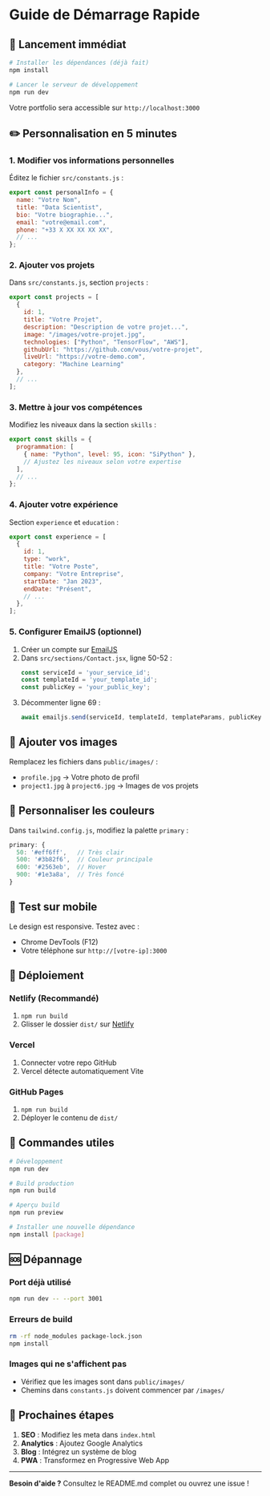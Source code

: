 # Guide de Démarrage Rapide

## 🚀 Lancement immédiat

```bash
# Installer les dépendances (déjà fait)
npm install

# Lancer le serveur de développement
npm run dev
```

Votre portfolio sera accessible sur `http://localhost:3000`

## ✏️ Personnalisation en 5 minutes

### 1. Modifier vos informations personnelles

Éditez le fichier `src/constants.js` :

```javascript
export const personalInfo = {
  name: "Votre Nom",
  title: "Data Scientist",
  bio: "Votre biographie...",
  email: "votre@email.com",
  phone: "+33 X XX XX XX XX",
  // ...
};
```

### 2. Ajouter vos projets

Dans `src/constants.js`, section `projects` :

```javascript
export const projects = [
  {
    id: 1,
    title: "Votre Projet",
    description: "Description de votre projet...",
    image: "/images/votre-projet.jpg",
    technologies: ["Python", "TensorFlow", "AWS"],
    githubUrl: "https://github.com/vous/votre-projet",
    liveUrl: "https://votre-demo.com",
    category: "Machine Learning"
  },
  // ...
];
```

### 3. Mettre à jour vos compétences

Modifiez les niveaux dans la section `skills` :

```javascript
export const skills = {
  programmation: [
    { name: "Python", level: 95, icon: "SiPython" },
    // Ajustez les niveaux selon votre expertise
  ],
  // ...
};
```

### 4. Ajouter votre expérience

Section `experience` et `education` :

```javascript
export const experience = [
  {
    id: 1,
    type: "work",
    title: "Votre Poste",
    company: "Votre Entreprise",
    startDate: "Jan 2023",
    endDate: "Présent",
    // ...
  },
];
```

### 5. Configurer EmailJS (optionnel)

1. Créer un compte sur [EmailJS](https://www.emailjs.com/)
2. Dans `src/sections/Contact.jsx`, ligne 50-52 :
   ```javascript
   const serviceId = 'your_service_id';
   const templateId = 'your_template_id'; 
   const publicKey = 'your_public_key';
   ```
3. Décommenter ligne 69 :
   ```javascript
   await emailjs.send(serviceId, templateId, templateParams, publicKey);
   ```

## 📸 Ajouter vos images

Remplacez les fichiers dans `public/images/` :
- `profile.jpg` → Votre photo de profil
- `project1.jpg` à `project6.jpg` → Images de vos projets

## 🎨 Personnaliser les couleurs

Dans `tailwind.config.js`, modifiez la palette `primary` :

```javascript
primary: {
  50: '#eff6ff',   // Très clair
  500: '#3b82f6',  // Couleur principale
  600: '#2563eb',  // Hover
  900: '#1e3a8a',  // Très foncé
}
```

## 📱 Test sur mobile

Le design est responsive. Testez avec :
- Chrome DevTools (F12)
- Votre téléphone sur `http://[votre-ip]:3000`

## 🚢 Déploiement

### Netlify (Recommandé)
1. `npm run build`
2. Glisser le dossier `dist/` sur [Netlify](https://netlify.com)

### Vercel
1. Connecter votre repo GitHub
2. Vercel détecte automatiquement Vite

### GitHub Pages
1. `npm run build`
2. Déployer le contenu de `dist/`

## 🔧 Commandes utiles

```bash
# Développement
npm run dev

# Build production
npm run build

# Aperçu build
npm run preview

# Installer une nouvelle dépendance
npm install [package]
```

## 🆘 Dépannage

### Port déjà utilisé
```bash
npm run dev -- --port 3001
```

### Erreurs de build
```bash
rm -rf node_modules package-lock.json
npm install
```

### Images qui ne s'affichent pas
- Vérifiez que les images sont dans `public/images/`
- Chemins dans `constants.js` doivent commencer par `/images/`

## 🎯 Prochaines étapes

1. **SEO** : Modifiez les meta dans `index.html`
2. **Analytics** : Ajoutez Google Analytics
3. **Blog** : Intégrez un système de blog
4. **PWA** : Transformez en Progressive Web App

---

**Besoin d'aide ?** Consultez le README.md complet ou ouvrez une issue !
